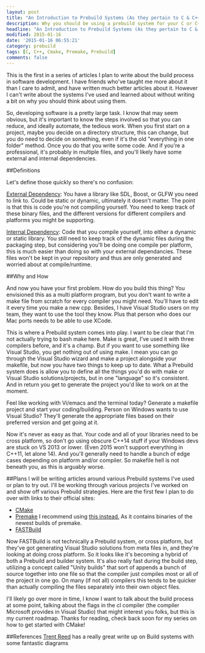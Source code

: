 ```yaml
---
layout: post
title: "An Introduction to Prebuild Systems (As they pertain to C & C++)"
description: Why you should be using a prebuild system for your C or C++ project.
headline: "An Introduction to Prebuild Systems (As they pertain to C & C++)"
modified: 2015-01-16
date: '2015-01-16 06:55:21'
category: prebuild
tags: [C, C++, Cmake, Premake, Prebuild]
comments: false
---
```


This is the first in a series of articles I plan to write about the build process in software development. I have friends who've taught me more about it than I care to admit, and have written much better articles about it. However I can't write about the systems I've used and learned about without writing a bit on why you should think about using them.

So, developing software is a pretty large task. I know that may seem obvious, but it's important to know the steps involved so that you can reduce, and ideally automate, the tedious work. When you first start on a project, maybe you decide on a directory structure, this can change, but you do need to decide on something, even if it's the old "everything in one folder" method. Once you do that you write some code. And if you're a professional, it's probably in multiple files, and you'll likely have some external and internal dependencies. 

##Definitions

Let's define those quickly so there's no confusion:

<u>External Dependency</u>: You have a library like SDL, Boost, or GLFW you need to link to. Could be static or dynamic, ultimately it doesn't matter. The point is that this is code you're not compiling yourself. You need to keep track of these binary files, and the different versions for different compilers and platforms you might be supporting. 

<u>Internal Dependency</u>: Code that you compile yourself, into either a dynamic or static library. You still need to keep track of the dynamic files during the packaging step, but considering you'll be doing one compile per platform, this is much easier than doing so with your external dependancies. These files won't be kept in your repository and thus are only generated and worried about at compile/runtime. 

##Why and How

And now you have your first problem. How do you build this thing? You envisioned this as a multi platform program, but you don't want to write a make file from scratch for every compiler you might need. You'll have to edit it every time you make a new cpp. Besides, I have Visual Studio users on my team, they want to use the tool they know. Plus that person who does our Mac ports needs to be able to use XCode. 

This is where a Prebuild system comes into play. I want to be clear that I'm not actually trying to bash make here. Make is great, I've used it with three compilers before, and it's a champ. But if you want to use something like Visual Studio, you get nothing out of using make. I mean you can go through the Visual Studio wizard and make a project alongside your makefile, but now you have two things to keep up to date. What a Prebuild system does is allow you to define all the things you'd do with make or Visual Studio solutions/projects, but in one "language" so it's consistent. And in return you get to generate the project you'd like to work on at the moment. 

Feel like working with Vi/emacs and the terminal today? Generate a makefile project and start your coding/building. Person on Windows wants to use Visual Studio? They'll generate the appropriate files based on their preferred version and get going at it. 

Now it's never as easy as that. Your code and all of your libraries need to be cross platform, so don't go using obscure C++14 stuff if your Windows devs are stuck on VS 2013 or lower. (Even 2015 won't support everything in C++11, let alone 14). And you'll generally need to handle a bunch of edge cases depending on platform and/or compiler. So makefile hell is not beneath you, as this is arguably worse.

##Plans
I will be writing articles around various Prebuild systems I've used or plan to try out. I'll be working through various projects I've worked on and show off various Prebuild strategies. Here are the first few I plan to do over with links to their official sites:

* [CMake](cmake.org)  
* [Premake](http://industriousone.com/premake)
I recommend using [this instead.](http://sourceforge.net/projects/premake/files/Premake/nightlies/) As it contains binaries of the newest builds of premake.
* [FASTBuild](http://www.fastbuild.org/)


Now FASTBuild is not technically a Prebuild system, or cross platform, but they've got generating Visual Studio solutions from meta files in, and they're looking at doing cross platform. So it looks like it's becoming a hybrid of both a Prebuild and builder system. It's also really fast during the build step, utilizing a concept called "Unity builds" that sort of appends a bunch of source together into one file so that the compiler just compiles most or all of the project in one go. On many (if not all) compilers this tends to be quicker than actually compiling the files separately into their own object files. 

I'll likely go over more in time, I know I want to talk about the build process at some point, talking about the flags in the cl compiler (the compiler Microsoft provides in Visual Studio) that might interest you folks, but this is my current roadmap. Thanks for reading, check back soon for my series on how to get started with CMake!

##References
[Trent Reed](http://www.trentreed.net/wp/?p=102) has a really great write up on Build systems with some fantastic diagrams